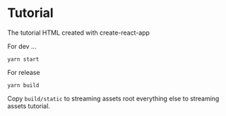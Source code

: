 # Tutorial

The tutorial HTML created with create-react-app

For dev ...
```
yarn start
```

For release
```
yarn build
```

Copy `build/static` to streaming assets root everything else to  streaming assets tutorial.

